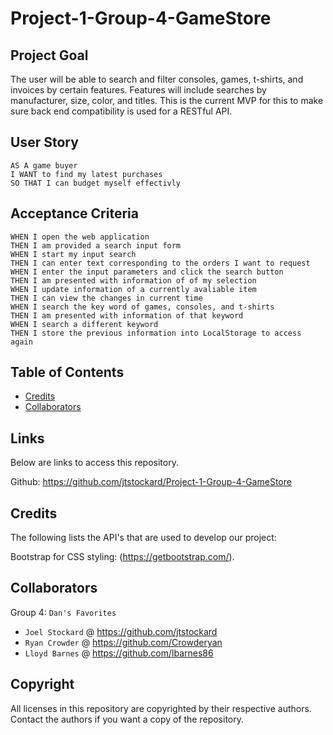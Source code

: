 # Project-1-Group-4-GameStore

## Project Goal

The user will be able to search and filter consoles, games, t-shirts, and invoices by certain features. Features will include searches by manufacturer, size, color, and titles. This is the current MVP for this to make sure back end compatibility is used for a RESTful API.


## User Story

```
AS A game buyer
I WANT to find my latest purchases
SO THAT I can budget myself effectivly
```

## Acceptance Criteria

```
WHEN I open the web application
THEN I am provided a search input form
WHEN I start my input search
THEN I can enter text corresponding to the orders I want to request
WHEN I enter the input parameters and click the search button
THEN I am presented with information of of my selection
WHEN I update information of a currently avaliable item
THEN I can view the changes in current time 
WHEN I search the key word of games, consoles, and t-shirts
THEN I am presented with information of that keyword
WHEN I search a different keyword
THEN I store the previous information into LocalStorage to access again
```

## Table of Contents

- [Credits](#credits)
- [Collaborators](#Collaborators)

## Links

Below are links to access this repository.

Github: https://github.com/jtstockard/Project-1-Group-4-GameStore

## Credits

The following lists the API's that are used to develop our project:

  Bootstrap for CSS styling: (https://getbootstrap.com/).

## Collaborators

Group 4: `Dan's Favorites`

- `Joel Stockard` @ https://github.com/jtstockard
- `Ryan Crowder` @ https://github.com/Crowderyan
- `Lloyd Barnes` @ https://github.com/lbarnes86

## Copyright

All licenses in this repository are copyrighted by their respective authors. Contact the authors if you want a copy of the repository.